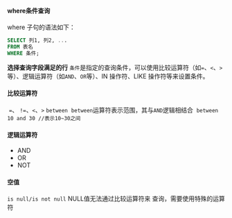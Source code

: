 #### where条件查询
where 子句的语法如下：
```sql
SELECT 列1, 列2, ...
FROM 表名
WHERE 条件;
```
**选择查询字段满足的行**
`条件`是指定的查询条件，可以使用比较运算符（如`=`、`<`、`>`等）、逻辑运算符（如`AND`、`OR`等）、IN 操作符、LIKE 操作符等来设置条件。
#### 比较运算符
 `=`、 `!=`、`<`、`>` `between`
 `between`运算符表示范围，其与`AND`逻辑相结合
 `between 10 and 30 //表示10~30之间`
#### 逻辑运算符
- AND
- OR
- NOT
#### 空值
`is null/is not null`
NULL值无法通过比较运算符来 查询，需要使用特殊的运算符